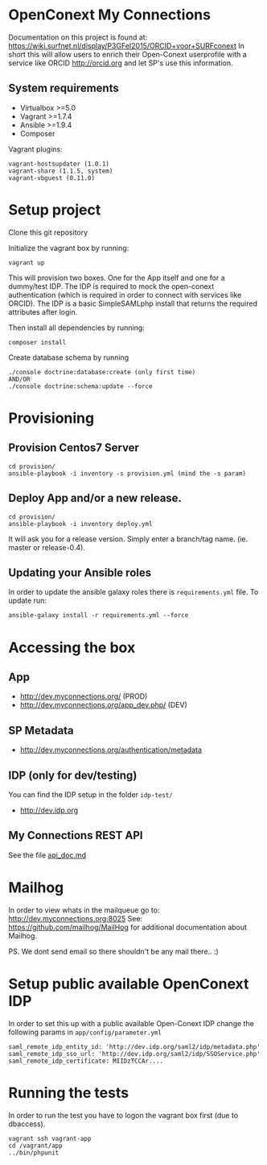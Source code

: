 # OpenConext My Connections

Documentation on this project is found at: https://wiki.surfnet.nl/display/P3GFeI2015/ORCID+voor+SURFconext
In short this will allow users to enrich their Open-Conext userprofile with a service like ORCID http://orcid.org
and let SP's use this information.

## System requirements

* Virtualbox >=5.0
* Vagrant >=1.7.4
* Ansible >=1.9.4
* Composer

Vagrant plugins:

    vagrant-hostsupdater (1.0.1)
    vagrant-share (1.1.5, system)
    vagrant-vbguest (0.11.0)

# Setup project

Clone this git repository

Initialize the vagrant box by running:

    vagrant up

This will provision two boxes. One for the App itself and one for a dummy/test IDP.
The IDP is required to mock the open-conext authentication (which is required in order to connect with services like ORCID).
The IDP is a basic SimpleSAMLphp install that returns the required attributes after login.

Then install all dependencies by running:

    composer install


Create database schema by running

    ./console doctrine:database:create (only first time)
    AND/OR
    ./console doctrine:schema:update --force


# Provisioning

## Provision Centos7 Server
    cd provision/
    ansible-playbook -i inventory -s provision.yml (mind the -s param)

## Deploy App and/or a new release.
    cd provision/
    ansible-playbook -i inventory deploy.yml

It will ask you for a release version. Simply enter a branch/tag name. (ie. master or release-0.4).

## Updating your Ansible roles
In order to update the ansible galaxy roles there is `requirements.yml` file. To update run:

    ansible-galaxy install -r requirements.yml --force

# Accessing the box

## App
 - http://dev.myconnections.org/ (PROD)
 - http://dev.myconnections.org/app_dev.php/ (DEV)
 
## SP Metadata
 - http://dev.myconnections.org/authentication/metadata

## IDP (only for dev/testing)
You can find the IDP setup in the folder `idp-test/`

 - http://dev.idp.org

## My Connections REST API
See the file [api_doc.md](api_doc.md)

# Mailhog
In order to view whats in the mailqueue go to: http://dev.myconnections.org:8025
See: https://github.com/mailhog/MailHog for additional documentation about Mailhog.

PS. We dont send email so there shouldn't be any mail there.. :)

# Setup public available OpenConext IDP

In order to set this up with a public available Open-Conext IDP change the following params in `app/config/parameter.yml`

    saml_remote_idp_entity_id: 'http://dev.idp.org/saml2/idp/metadata.php'
    saml_remote_idp_sso_url: 'http://dev.idp.org/saml2/idp/SSOService.php'
    saml_remote_idp_certificate: MIIDzTCCAr....

# Running the tests
In order to run the test you have to logon the vagrant box first (due to dbaccess).

    vagrant ssh vagrant-app
    cd /vagrant/app
    ../bin/phpunit

